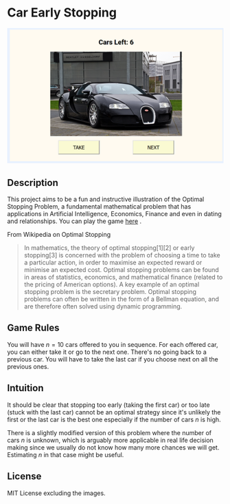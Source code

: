 # Car Early Stopping

![](readme/example.png)

## Description

This project aims to be a fun and instructive illustration of the Optimal Stopping Problem, a fundamental mathematical problem that has applications in Artificial Intelligence, Economics, Finance and even in dating and relationships. You can play the game [here](https://furkanhaney.github.io/car-early-stopping/) .

From Wikipedia on Optimal Stopping

> In mathematics, the theory of optimal stopping[1][2] or early stopping[3] is concerned with the problem of choosing a time to take a particular action, in order to maximise an expected reward or minimise an expected cost. Optimal stopping problems can be found in areas of statistics, economics, and mathematical finance (related to the pricing of American options). A key example of an optimal stopping problem is the secretary problem. Optimal stopping problems can often be written in the form of a Bellman equation, and are therefore often solved using dynamic programming.

## Game Rules

You will have $n=10$ cars offered to you in sequence. For each offered car, you can either take it or go to the next one. There's no going back to a previous car. You will have to take the last car if you choose next on all the previous ones.

## Intuition

It should be clear that stopping too early (taking the first car) or too late (stuck with the last car) cannot be an optimal strategy since it's unlikely the first or the last car is the best one especially if the number of cars $n$ is high.

There is a slightly modified version of this problem where the number of cars $n$ is unknown, which is arguably more applicable in real life decision making since we usually do not know how many more chances we will get. Estimating $n$ in that case might be useful.

## License

MIT License excluding the images.
